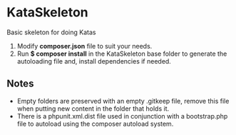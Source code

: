 KataSkeleton
============

Basic skeleton for doing Katas

1. Modify <b>composer.json</b> file to suit your needs.
2. Run <b>$ composer install</b> in the KataSkeleton base folder to generate the autoloading file and, install dependencies if needed.

Notes
-----------

* Empty folders are preserved with an empty .gitkeep file, remove this file when putting new content in the folder that holds it.
* There is a phpunit.xml.dist file used in conjunction with a bootstrap.php file to autoload using the composer autoload system.
